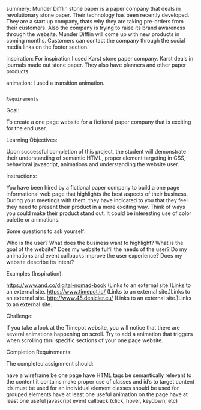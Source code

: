 summery: Munder Difflin stone paper is a paper company that deals in revolutionary stone paper. Their technology has been recently developed. They are a start up company, thats why they are taking pre-orders from their customers. Also the company is trying to raise its brand awareness through the website. Munder Difflin will come up with new products in coming months. Customers can contact the company through the social media links on the footer section.

inspiration: For inspiration I used Karst stone paper company. Karst deals in journals made out stone paper. They also have planners and other paper products.

animation: I used a transition animation.

                                                                        Requirements

Goal:

To create a one page website for a fictional paper company that is exciting for the end user.

Learning Objectives:

Upon successful completion of this project, the student will demonstrate their understanding of semantic HTML, proper element targeting in CSS, behavioral javascript, animations and understanding the website user.

 

Instructions:

You have been hired by a fictional paper company to build a one page informational web page that highlights the best aspects of their business. During your meetings with them, they have indicated to you that they feel they need to present their product in a more exciting way. Think of ways you could make their product stand out. It could be interesting use of color palette or animations.

Some questions to ask yourself:

Who is the user?
What does the business want to highlight?
What is the goal of the website?
Does my website fulfil the needs of the user?
Do my animations and event callbacks improve the user experience?
Does my website describe its intent?
 

Examples (Inspiration):

https://www.and.co/digital-nomad-book (Links to an external site.)Links to an external site.
https://www.timepot.io/ (Links to an external site.)Links to an external site.
http://www.45.denicler.eu/ (Links to an external site.)Links to an external site.
 

Challenge:

If you take a look at the Timepot website, you will notice that there are several animations happening on scroll. Try to add a animation that triggers when scrolling thru specific sections of your one page website.

 

Completion Requirements:

The completed assignment should:

have a wireframe
be one page
have HTML tags be semantically relevant to the content it contains
make proper use of classes and id’s to target content
ids must be used for an individual element
classes should be used for grouped elements
have at least one useful animation on the page
have at least one useful javascript event callback (click, hover, keydown, etc)